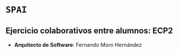 # `SPAI`
## Ejercicio colaborativos entre alumnos: ECP2

- **Arquitecto de Software**: Fernando Moro Hernández